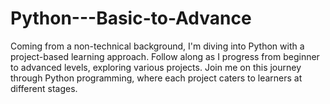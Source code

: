 # Python---Basic-to-Advance
Coming from a non-technical background, I'm diving into Python with a project-based learning approach. Follow along as I progress from beginner to advanced levels, exploring various projects. Join me on this journey through Python programming, where each project caters to learners at different stages.
